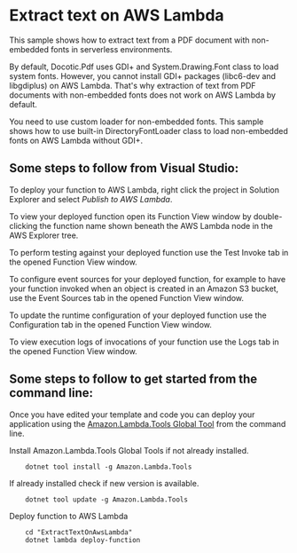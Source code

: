 # Extract text on AWS Lambda
This sample shows how to extract text from a PDF document with non-embedded fonts in serverless environments.

By default, Docotic.Pdf uses GDI+ and System.Drawing.Font class to load system fonts. However, you cannot install GDI+ packages (libc6-dev and libgdiplus) on AWS Lambda. That's why extraction of text from PDF documents with non-embedded fonts does not work on AWS Lambda by default.

You need to use custom loader for non-embedded fonts. This sample shows how to use built-in DirectoryFontLoader class to load non-embedded fonts on AWS Lambda without GDI+.

## Some steps to follow from Visual Studio:

To deploy your function to AWS Lambda, right click the project in Solution Explorer and select *Publish to AWS Lambda*.

To view your deployed function open its Function View window by double-clicking the function name shown beneath the AWS Lambda node in the AWS Explorer tree.

To perform testing against your deployed function use the Test Invoke tab in the opened Function View window.

To configure event sources for your deployed function, for example to have your function invoked when an object is created in an Amazon S3 bucket, use the Event Sources tab in the opened Function View window.

To update the runtime configuration of your deployed function use the Configuration tab in the opened Function View window.

To view execution logs of invocations of your function use the Logs tab in the opened Function View window.

## Some steps to follow to get started from the command line:

Once you have edited your template and code you can deploy your application using the [Amazon.Lambda.Tools Global Tool](https://github.com/aws/aws-extensions-for-dotnet-cli#aws-lambda-amazonlambdatools) from the command line.

Install Amazon.Lambda.Tools Global Tools if not already installed.
```
    dotnet tool install -g Amazon.Lambda.Tools
```

If already installed check if new version is available.
```
    dotnet tool update -g Amazon.Lambda.Tools
```

Deploy function to AWS Lambda
```
    cd "ExtractTextOnAwsLambda"
    dotnet lambda deploy-function
```
